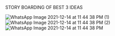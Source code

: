 STORY BOARDING OF BEST 3 IDEAS

![WhatsApp Image 2021-12-14 at 11 44 38 PM (1)](https://user-images.githubusercontent.com/92322865/146060796-47a4dab3-2085-4216-9dae-06afbfa33424.jpeg)
![WhatsApp Image 2021-12-14 at 11 44 38 PM (2)](https://user-images.githubusercontent.com/92322865/146060805-518d880e-56b5-471d-ab99-7a918188d28e.jpeg)
![WhatsApp Image 2021-12-14 at 11 44 38 PM](https://user-images.githubusercontent.com/92322865/146060816-482d19b5-7319-4e20-b106-7d6aade329ef.jpeg)

